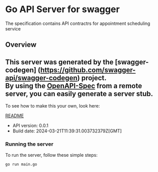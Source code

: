 # Go API Server for swagger

The specification contains API contractrs for appointment scheduling service

## Overview
This server was generated by the [swagger-codegen]
(https://github.com/swagger-api/swagger-codegen) project.  
By using the [OpenAPI-Spec](https://github.com/OAI/OpenAPI-Specification) from a remote server, you can easily generate a server stub.  
-

To see how to make this your own, look here:

[README](https://github.com/swagger-api/swagger-codegen/blob/master/README.md)

- API version: 0.0.1
- Build date: 2024-03-21T11:39:31.003732379Z[GMT]


### Running the server
To run the server, follow these simple steps:

```
go run main.go
```

